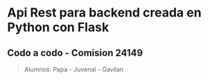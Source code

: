 # Api Rest para backend creada en Python con Flask

## Codo a codo - Comision 24149

> Alumnos: Papa - Juvenal - Gavilan
